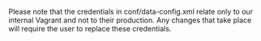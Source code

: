 Please note that the credentials in conf/data-config.xml relate only to our internal Vagrant and not to their production. Any changes that take place will require the user to replace these credentials.

